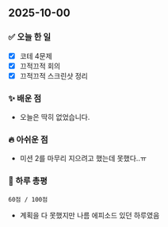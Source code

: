 ## 2025-10-00

### ✅ 오늘 한 일

- [x] 코테 4문제
- [x] 끄적끄적 회의
- [x] 끄적끄적 스크린샷 정리

### ✨ 배운 점

- 오늘은 딱히 없었습니다.

### 🔥 아쉬운 점

- 미션 2를 마무리 지으려고 했는데 못했다..ㅠ

### 💬 하루 총평

```
60점 / 100점
```

- 계획을 다 못했지만 나름 에피소드 있던 하루였음
